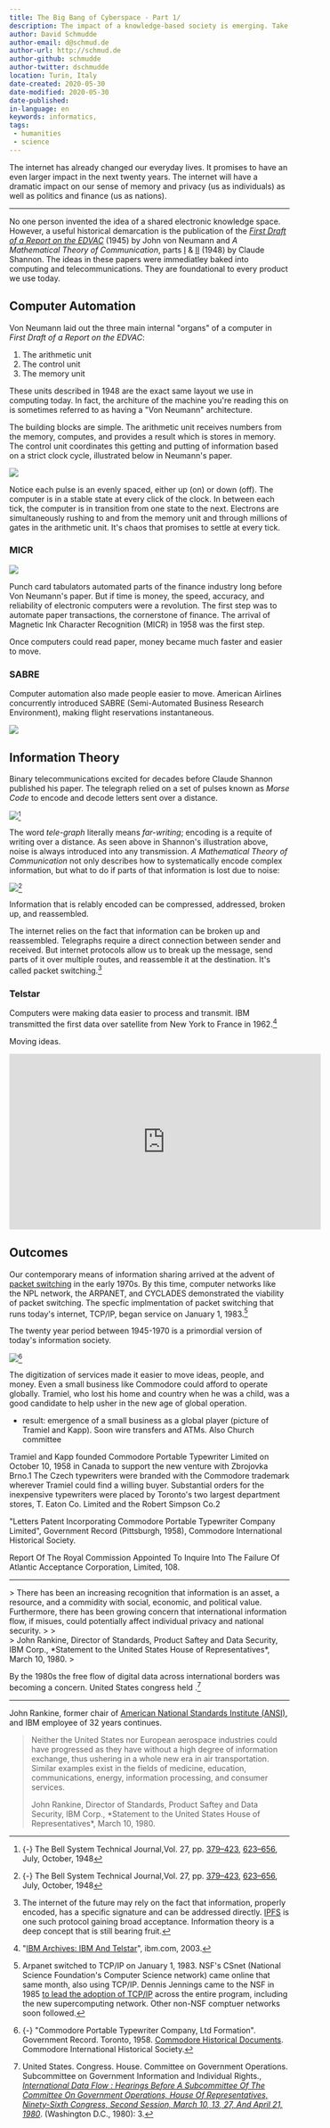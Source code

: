 ```yaml
---
title: The Big Bang of Cyberspace - Part 1/
description: The impact of a knowledge-based society is emerging. Take a step back to see it emerge.
author: David Schmudde
author-email: d@schmud.de
author-url: http://schmud.de
author-github: schmudde
author-twitter: dschmudde
location: Turin, Italy
date-created: 2020-05-30
date-modified: 2020-05-30
date-published:
in-language: en
keywords: informatics,
tags:
 - humanities
 - science
---
```


The internet has already changed our everyday lives. It promises to have an even larger impact in the next twenty years. The internet will have a dramatic impact on our sense of memory and privacy (us as individuals) as well as politics and finance (us as nations).

---

No one person invented the idea of a shared electronic knowledge space. However, a useful historical demarcation is the publication of the *[First Draft of a Report on the EDVAC](/papers/first-draft-edvac-vonneumann-1945.pdf)* (1945) by John von Neumann and *A Mathematical Theory of Communication*, parts [I](/papers/math-theory-comm-1948-1.pdf) & [II](/papers/math-theory-comm-1948-2.pdf) (1948) by Claude Shannon. The ideas in these papers were immediatley baked into computing and telecommunications. They are foundational to every product we use today.

## Computer Automation

Von Neumann laid out the three main internal "organs" of a computer in *First Draft of a Report on the EDVAC*:

1. The arithmetic unit
2. The control unit
3. The memory unit

These units described in 1948 are the exact same layout we use in computing today. In fact, the architure of the machine you're reading this on is sometimes referred to as having a "Von Neumann" architecture.

The building blocks are simple. The arithmetic unit receives numbers from the memory, computes, and provides a result which is stores in memory. The control unit coordinates this getting and putting of information based on a strict clock cycle, illustrated below in Neumann's paper.

![](/img/2020-05-28-birth-cyberspace/edvac-1.png)

Notice each pulse is an evenly spaced, either up (on) or down (off). The computer is in a stable state at every click of the clock. In between each tick, the computer is in transition from one state to the next. Electrons are simultaneously rushing to and from the memory unit and through millions of gates in the arithmetic unit. It's chaos that promises to settle at every tick.

### MICR

![](/img/2020-05-28-birth-cyberspace/micr-char.svg.png)

Punch card tabulators automated parts of the finance industry long before Von Neumann's paper. But if time is money, the speed, accuracy, and reliability of electronic computers were a revolution. The first step was to automate paper transactions, the cornerstone of finance. The arrival of Magnetic Ink Character Recognition (MICR) in 1958 was the first step.

Once computers could read paper, money became much faster and easier to move.

### SABRE

Computer automation also made people easier to move. American Airlines concurrently introduced SABRE (Semi-Automated Business Research Environment), making flight reservations instantaneous.

![](/img/2020-05-28-birth-cyberspace/sabre.jpg)

## Information Theory

Binary telecommunications excited for decades before Claude Shannon published his paper. The telegraph relied on a set of pulses known as *Morse Code* to encode and decode letters sent over a distance.

![](/img/2020-05-28-birth-cyberspace/general-com-sys-1948.png)[^bstj]

[^bstj]: {-} The Bell System Technical Journal,Vol. 27, pp. [379–423](https://archive.org/details/bstj27-3-379), [623–656](https://archive.org/details/bstj27-4-623), July, October, 1948

The word *tele-graph* literally means *far-writing*; encoding is a requite of writing over a distance. As seen above in Shannon's illustration above, noise is always introduced into any transmission. *A Mathematical Theory of Communication* not only describes how to systematically encode complex information, but what to do if parts of that information is lost due to noise:

![](/img/2020-05-28-birth-cyberspace/correction-system-1948.png)[^bstj-2]

[^bstj-2]: {-} The Bell System Technical Journal,Vol. 27, pp. [379–423](https://archive.org/details/bstj27-3-379), [623–656](https://archive.org/details/bstj27-4-623), July, October, 1948

Information that is relably encoded can be compressed, addressed, broken up, and reassembled.

The internet relies on the fact that information can be broken up and reassembled. Telegraphs require a direct connection between sender and received. But internet protocols allow us to break up the message, send parts of it over multiple routes, and reassemble it at the destination. It's called packet switching.[^ipfs]

[^ipfs]: The internet of the future may rely on the fact that information, properly encoded, has a specific signature and can be addressed directly. [IPFS](https://ipfs.io/) is one such protocol gaining broad acceptance. Information theory is a deep concept that is still bearing fruit.

### Telstar

Computers were making data easier to process and transmit. IBM transmitted the first data over satellite from New York to France in 1962.[^telstar]

[^telstar]: "[IBM Archives: IBM And Telstar](https://www.ibm.com/ibm/history/exhibits/space/space_9208ph11.html)", ibm.com, 2003.

Moving ideas.

<iframe width="560" height="315" src="https://www.youtube.com/embed/uKH-GijnAGk?start=1510" frameborder="0" allow="accelerometer; autoplay; encrypted-media; gyroscope; picture-in-picture" allowfullscreen></iframe>

## Outcomes


Our contemporary means of information sharing arrived at the advent of [packet switching](https://en.wikipedia.org/wiki/Packet_switching) in the early 1970s. By this time, computer networks like the NPL network, the ARPANET, and CYCLADES demonstrated the viability of packet switching. The specfic implmentation of packet switching that runs today's internet, TCP/IP, began service on January 1, 1983.[^tcp-ip]

[^tcp-ip]: Arpanet switched to TCP/IP on January 1, 1983. NSF's CSnet (National Science Foundation's Computer Science network) came online that same month, also using TCP/IP. Dennis Jennings came to the NSF in 1985 [to lead the adoption of TCP/IP](https://www.internetsociety.org/internet/history-internet/brief-history-internet/) across the entire program, including the new supercomputing network. Other non-NSF comptuer networks soon followed.

The twenty year period between 1945-1970 is a primordial version of today's information society.


![](/img/2020-05-28-birth-cyberspace/tramiel-kapp.png)[^commodore]

[^commodore]: {-} "Commodore Portable Typewriter Company, Ltd Formation". Government Record. Toronto, 1958. [Commodore Historical Documents](https://archive.org/details/commodorehistory). Commodore International Historical Society.

The digitization of services made it easier to move ideas, people, and money. Even a small business like Commodore could afford to operate globally. Tramiel, who lost his home and country when he was a child, was a good candidate to help usher in the new age of global operation.

- result: emergence of a small business as a global player (picture of Tramiel and Kapp). Soon wire transfers and ATMs. Also Church committee


Tramiel and Kapp founded Commodore Portable Typewriter Limited on October 10, 1958 in Canada to support the new venture with Zbrojovka Brno.1 The Czech typewriters were branded with the Commodore trademark wherever Tramiel could find a willing buyer. Substantial orders for the inexpensive typewriters were placed by Toronto's two largest department stores, T. Eaton Co. Limited and the Robert Simpson Co.2

"Letters Patent Incorporating Commodore Portable Typewriter Company Limited", Government Record (Pittsburgh, 1958), Commodore International Historical Society.

Report Of The Royal Commission Appointed To Inquire Into The Failure Of Atlantic Acceptance Corporation, Limited, 108.







---

<div class="epigraph">
> There has been an increasing recognition that information is an asset, a resource, and a commidity with social, economic, and political value. Furthermore, there has been growing concern that international information flow, if misues, could potentially affect individual privacy and national security.
>
> <footer>
> John Rankine, Director of Standards, Product Saftey and Data Security, IBM Corp., *Statement to the United States House of Representatives*, March 10, 1980.
> </footer>
</div>


By the 1980s the free flow of digital data across international borders was becoming a concern. United States congress held .[^congress]

[^congress]: United States. Congress. House. Committee on Government Operations. Subcommittee on Government Information and Individual Rights., *[International Data Flow : Hearings Before A Subcommittee Of The Committee On Government Operations, House Of Representatives, Ninety-Sixth Congress, Second Session, March 10, 13, 27, And April 21, 1980](/papers/international-data-flow.pdf)*. (Washington D.C., 1980): 3.


---

John Rankine, former chair of [American National Standards Institute (ANSI)](https://www.ansi.org/about_ansi/structure_management/board_directors/rankine), and IBM employee of 32 years continues.

> Neither the United States nor European aerospace industries could have progressed as they have without a high degree of information exchange, thus ushering in a whole new era in air transportation. Similar examples exist in the fields of medicine, education, communications, energy, information processing, and consumer services.
>
> <footer>
> John Rankine, Director of Standards, Product Saftey and Data Security, IBM Corp., *Statement to the United States House of Representatives*, March 10, 1980.
> </footer>
